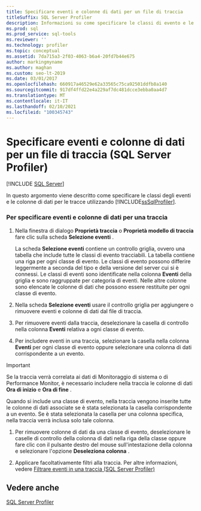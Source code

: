 ```yaml
---
title: Specificare eventi e colonne di dati per un file di traccia
titleSuffix: SQL Server Profiler
description: Informazioni su come specificare le classi di evento e le colonne di dati che SQL Server Profiler include quando acquisisce i dati degli eventi nelle tracce.
ms.prod: sql
ms.prod_service: sql-tools
ms.reviewer: ''
ms.technology: profiler
ms.topic: conceptual
ms.assetid: 7da715a3-2f03-4063-b6a4-20fd7b44e675
author: markingmyname
ms.author: maghan
ms.custom: seo-lt-2019
ms.date: 03/01/2017
ms.openlocfilehash: 660917a46529e62a33565c75ca92501ddfb8a140
ms.sourcegitcommit: 917df4ffd22e4a229af7dc481dcce3ebba0aa4d7
ms.translationtype: MT
ms.contentlocale: it-IT
ms.lasthandoff: 02/10/2021
ms.locfileid: "100345743"
---
```

# <a name="specify-events-and-data-columns-for-a-trace-file-sql-server-profiler"></a>Specificare eventi e colonne di dati per un file di traccia (SQL Server Profiler)

 [!INCLUDE [SQL Server](../../includes/applies-to-version/sqlserver.md)]

In questo argomento viene descritto come specificare le classi degli eventi e le colonne di dati per le tracce utilizzando [!INCLUDE[ssSqlProfiler](../../includes/sssqlprofiler-md.md)].  
  
### <a name="to-specify-events-and-data-columns-for-a-trace"></a>Per specificare eventi e colonne di dati per una traccia  
  
1.  Nella finestra di dialogo **Proprietà traccia** o **Proprietà modello di traccia** fare clic sulla scheda **Selezione eventi** .  
  
     La scheda **Selezione eventi** contiene un controllo griglia, ovvero una tabella che include tutte le classi di evento tracciabili. La tabella contiene una riga per ogni classe di evento. Le classi di evento possono differire leggermente a seconda del tipo e della versione del server cui si è connessi. Le classi di eventi sono identificate nella colonna **Eventi** della griglia e sono raggruppate per categoria di eventi. Nelle altre colonne sono elencate le colonne di dati che possono essere restituite per ogni classe di evento.  
  
2.  Nella scheda **Selezione eventi** usare il controllo griglia per aggiungere o rimuovere eventi e colonne di dati dal file di traccia.  
  
3.  Per rimuovere eventi dalla traccia, deselezionare la casella di controllo nella colonna **Eventi** relativa a ogni classe di evento.  
  
4.  Per includere eventi in una traccia, selezionare la casella nella colonna **Eventi** per ogni classe di evento oppure selezionare una colonna di dati corrispondente a un evento.  
  
> [!IMPORTANT]  
>  Se la traccia verrà correlata ai dati di Monitoraggio di sistema o di Performance Monitor, è necessario includere nella traccia le colonne di dati **Ora di inizio** e **Ora di fine** .  
  
 Quando si include una classe di evento, nella traccia vengono inserite tutte le colonne di dati associate se è stata selezionata la casella corrispondente a un evento. Se è stata selezionata la casella per una colonna specifica, nella traccia verrà inclusa solo tale colonna.  
  
1.  Per rimuovere colonne di dati da una classe di evento, deselezionare le caselle di controllo della colonna di dati nella riga della classe oppure fare clic con il pulsante destro del mouse sull'intestazione della colonna e selezionare l'opzione **Deseleziona colonna** .  
  
2.  Applicare facoltativamente filtri alla traccia. Per altre informazioni, vedere [Filtrare eventi in una traccia &#40;SQL Server Profiler&#41;](../../tools/sql-server-profiler/filter-events-in-a-trace-sql-server-profiler.md)  
  
## <a name="see-also"></a>Vedere anche  
 [SQL Server Profiler](../../tools/sql-server-profiler/sql-server-profiler.md)  
  
  
